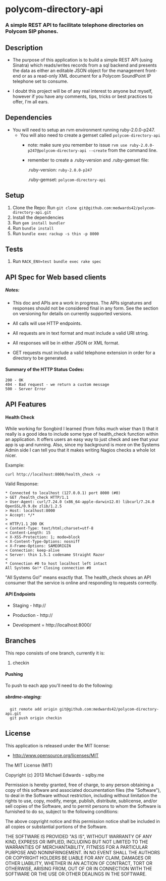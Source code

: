 # polycom-directory-api
### A simple REST API to facilitate telephone directories on Polycom SIP phones.

## Description

- The purpose of this application is to build a simple REST API (using Sinatra) which reads/writes records
from a sql backend and presents the data as either an editable JSON object for the management front-end or as
a read-only XML document for a Polycom SoundPoint IP telephone set to consume.

- I doubt this project will be of any real interest to anyone but myself, however if you have any comments,
tips, tricks or best practices to offer, I'm all ears.

## Dependencies
* You will need to setup an rvm environment running ruby-2.0.0-p247.
  * You will also need to create a gemset called `polycom-directory-api`
    * note: make sure you remember to issue `rvm use ruby-2.0.0-p247@polycom-directory-api --create` from the command line.
    * remember to create a .ruby-version and .ruby-gemset file:

      .ruby-version:
        `ruby-2.0.0-p247`

      .ruby-gemset:
        `polycom-directory-api`


## Setup
1. Clone the Repo: Run `git clone git@github.com:medwards42/polycom-directory-api.git`
2. Install the dependencies
3. Run `gem install bundler`
4. Run `bundle install`
5. Run `bundle exec rackup -s thin -p 8000`

## Tests
1. Run `RACK_ENV=test bundle exec rake spec`

## API Spec for Web based clients

##### Notes:

- This doc and APIs are a work in progress.  The APIs signatures and responses should not be considered final in any form.
See the section on versioning for details on currently supported versions.

- All calls will use HTTP endpoints.
- All requests are in text format and must include a valid URI string.
- All responses will be in either JSON or XML format.
- GET requests must include a valid telephone extension in order for a directory to be generated.

#### Summary of the HTTP Status Codes:

    200 - OK
    404 - Bad request - we return a custom message
    500 - Server Error

## API Features

#### Health Check

While working for Songbird I learned (from folks much wiser than I) that it really is a good idea
to include some type of health_check function within an application.  It offers users an easy way to
just check and see that your app is up and running.  Also, since my background is more on the Systems
Admin side I can tell you that it makes writing Nagios checks a whole lot nicer.

  Example:

    curl http://localhost:8000/health_check -v

  Valid Response:

    * Connected to localhost (127.0.0.1) port 8000 (#0)
    > GET /health_check HTTP/1.1
    > User-Agent: curl/7.24.0 (x86_64-apple-darwin12.0) libcurl/7.24.0 OpenSSL/0.9.8x zlib/1.2.5
    > Host: localhost:8000
    > Accept: */*
    >
    < HTTP/1.1 200 OK
    < Content-Type: text/html;charset=utf-8
    < Content-Length: 15
    < X-XSS-Protection: 1; mode=block
    < X-Content-Type-Options: nosniff
    < X-Frame-Options: SAMEORIGIN
    < Connection: keep-alive
    < Server: thin 1.5.1 codename Straight Razor
    <
    * Connection #0 to host localhost left intact
    All Systems Go!* Closing connection #0

"All Systems Go!" means exactly that.  The health_check shows an API consumer that the service is online
and responding to requests correctly.

#### API Endpoints

  * Staging - http://

  * Production - http://

  * Development = http://localhost:8000/


## Branches

This repo consists of one branch, currently it is:
  1. checkin

#### Pushing
To push to each app you'll need to do the following:

##### sbrdme-staging:
      git remote add origin git@github.com:medwards42/polycom-directory-api.git
      git push origin checkin

## License

This application is released under the MIT license:

* http://www.opensource.org/licenses/MIT

The MIT License (MIT)

Copyright (c) 2013 Michael Edwards - sqlby.me

Permission is hereby granted, free of charge, to any person obtaining a copy
of this software and associated documentation files (the "Software"), to deal
in the Software without restriction, including without limitation the rights
to use, copy, modify, merge, publish, distribute, sublicense, and/or sell
copies of the Software, and to permit persons to whom the Software is
furnished to do so, subject to the following conditions:

The above copyright notice and this permission notice shall be included in
all copies or substantial portions of the Software.

THE SOFTWARE IS PROVIDED "AS IS", WITHOUT WARRANTY OF ANY KIND, EXPRESS OR
IMPLIED, INCLUDING BUT NOT LIMITED TO THE WARRANTIES OF MERCHANTABILITY,
FITNESS FOR A PARTICULAR PURPOSE AND NONINFRINGEMENT. IN NO EVENT SHALL THE
AUTHORS OR COPYRIGHT HOLDERS BE LIABLE FOR ANY CLAIM, DAMAGES OR OTHER
LIABILITY, WHETHER IN AN ACTION OF CONTRACT, TORT OR OTHERWISE, ARISING FROM,
OUT OF OR IN CONNECTION WITH THE SOFTWARE OR THE USE OR OTHER DEALINGS IN
THE SOFTWARE.


